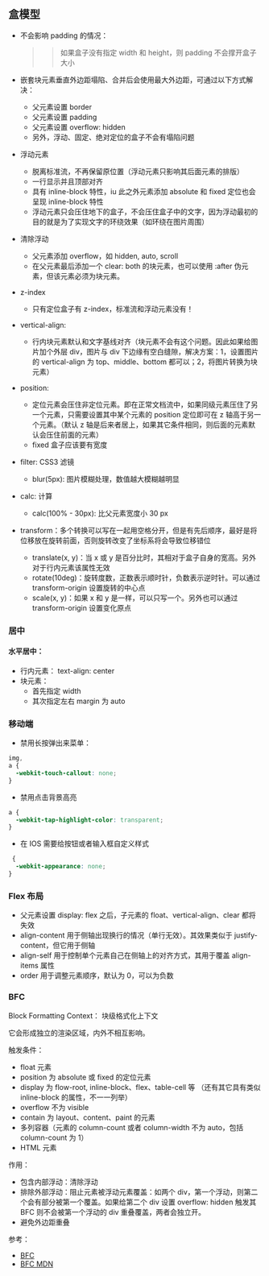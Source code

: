 ## 盒模型

- 不会影响 padding 的情况：

  > > 如果盒子没有指定 width 和 height，则 padding 不会撑开盒子大小

- 嵌套块元素垂直外边距塌陷、合并后会使用最大外边距，可通过以下方式解决：

  - 父元素设置 border
  - 父元素设置 padding
  - 父元素设置 overflow: hidden
  - 另外，浮动、固定、绝对定位的盒子不会有塌陷问题

- 浮动元素

  - 脱离标准流，不再保留原位置（浮动元素只影响其后面元素的排版）
  - 一行显示并且顶部对齐
  - 具有 inline-block 特性，iu 此之外元素添加 absolute 和 fixed 定位也会呈现 inline-block 特性
  - 浮动元素只会压住地下的盒子，不会压住盒子中的文字，因为浮动最初的目的就是为了实现文字的环绕效果（如环绕在图片周围）

- 清除浮动

  - 父元素添加 overflow，如 hidden, auto, scroll
  - 在父元素最后添加一个 clear: both 的块元素，也可以使用 :after 伪元素，但该元素必须为块元素。

- z-index

  - 只有定位盒子有 z-index，标准流和浮动元素没有！

- vertical-align:

  - 行内块元素默认和文字基线对齐（块元素不会有这个问题。因此如果给图片加个外层 div，图片与 div 下边缘有空白缝隙，解决方案：1，设置图片的 vertical-align 为 top、middle、bottom 都可以；2，将图片转换为块元素）

- position:

  - 定位元素会压住非定位元素。即在正常文档流中，如果同级元素压住了另一个元素，只需要设置其中某个元素的 position 定位即可在 z 轴高于另一个元素。（默认 z 轴是后来者居上，如果其它条件相同，则后面的元素默认会压住前面的元素）
  - fixed 盒子应该要有宽度

- filter: CSS3 滤镜

  - blur(5px): 图片模糊处理，数值越大模糊越明显

- calc: 计算

  - calc(100% - 30px): 比父元素宽度小 30 px

- transform：多个转换可以写在一起用空格分开，但是有先后顺序，最好是将位移放在旋转前面，否则旋转改变了坐标系将会导致位移错位
  - translate(x, y)：当 x 或 y 是百分比时，其相对于盒子自身的宽高。另外对于行内元素该属性无效
  - rotate(10deg)：旋转度数，正数表示顺时针，负数表示逆时针。可以通过 transform-origin 设置旋转的中心点
  - scale(x, y)：如果 x 和 y 是一样，可以只写一个。另外也可以通过 transform-origin 设置变化原点

### 居中

#### 水平居中：

- 行内元素： text-align: center
- 块元素：
  - 首先指定 width
  - 其次指定左右 margin 为 auto

### 移动端

- 禁用长按弹出来菜单：

```css
img,
a {
  -webkit-touch-callout: none;
}
```

- 禁用点击背景高亮

```css
a {
  -webkit-tap-highlight-color: transparent;
}
```

- 在 IOS 需要给按钮或者输入框自定义样式

```css
 {
  -webkit-appearance: none;
}
```

### Flex 布局

- 父元素设置 display: flex 之后，子元素的 float、vertical-align、clear 都将失效
- align-content 用于侧轴出现换行的情况（单行无效）。其效果类似于 justify-content，但它用于侧轴
- align-self 用于控制单个元素自己在侧轴上的对齐方式，其用于覆盖 align-items 属性
- order 用于调整元素顺序，默认为 0，可以为负数

### BFC

Block Formatting Context： 块级格式化上下文

它会形成独立的渲染区域，内外不相互影响。

触发条件：

- float 元素
- position 为 absolute 或 fixed 的定位元素
- display 为 flow-root, inline-block、flex、table-cell 等 （还有其它具有类似 inline-block 的属性，不一一列举）
- overflow 不为 visible
- contain 为 layout、content、paint 的元素
- 多列容器（元素的 column-count 或者 column-width 不为 auto，包括 column-count 为 1）
- HTML 元素

作用：

- 包含内部浮动：清除浮动
- 排除外部浮动：阻止元素被浮动元素覆盖：如两个 div，第一个浮动，则第二个会有部分被第一个覆盖。如果给第二个 div 设置 overflow: hidden 触发其 BFC 则不会被第一个浮动的 div 重叠覆盖，两者会独立开。
- 避免外边距重叠

参考：

- [BFC](https://www.bilibili.com/video/BV1aZ4y1M7gW?spm_id_from=333.337.search-card.all.click)
- [BFC MDN](https://developer.mozilla.org/zh-CN/docs/Web/Guide/CSS/Block_formatting_context)
